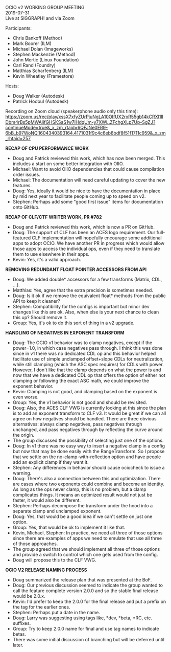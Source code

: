 <!-- SPDX-License-Identifier: CC-BY-4.0 -->
<!-- Copyright Contributors to the OpenColorIO Project. -->

OCIO v2 WORKING GROUP MEETING  
2019-07-31  
Live at SIGGRAPH! and via Zoom  

Participants:
  * Chris Bankoff (Method)
  * Mark Boorer (ILM)
  * Michael Dolan (Imageworks)
  * Stephen Mackenzie (Method)
  * John Mertic (Linux Foundation)
  * Carl Rand (Foundry)
  * Matthias Scharfenberg (ILM)
  * Kevin Wheatley (Framestore)

Hosts:
  * Doug Walker (Autodesk)
  * Patrick Hodoul (Autodesk)

Recording on Zoom cloud (speakerphone audio only this time):  
<https://zoom.us/rec/play/xssX7xfyZUrPjuNgLA10OIfUX2rxR55gb14kCRXl1lIDbm4rBs5pMWAiifGHSKSaS1w7IHdqUm-y7XWL.ZFchgXLp7Up-SgZJ?continueMode=true&_x_zm_rtaid=6QFJNe0ER9-6bB_b97WoNQ.1604340393164.4171031f9c4c6eb8bdf8f51f1711c959&_x_zm_rhtaid=257>


**RECAP OF CPU PERFORMANCE WORK**

   - Doug and Patrick reviewed this work, which has now been merged.  This
includes a start on some better integration with OIIO.
   - Michael:  Want to avoid OIIO dependencies that could cause compilation
order issues.
   - Michael:  The documentation will need careful updating to cover the new
features.  
   - Doug: Yes, ideally it would be nice to have the documentation in place by
mid next year to facilitate people coming up to speed on v2.
   - Stephen:  Perhaps add some "good first issue" items for documentation onto
GitHub.

**RECAP OF CLF/CTF WRITER WORK, PR #782**

   - Doug and Patrick reviewed this work, which is now a PR on GitHub.
   - Doug:  The support of CLF has been an ACES logo requirement.  Our
full-featured CLF implementation will hopefully encourage some additional apps
to adopt OCIO.  We have another PR in progress which would allow those apps to
access the individual ops, even if they need to translate them to use elsewhere
in their apps.
   - Kevin:  Yes, it's a valid approach.

**REMOVING REDUNDANT FLOAT POINTER ACCESSORS FROM API**

   - Doug:  We added double* accessors for a few transforms (Matrix, CDL, ...).
   - Matthias:  Yes, agree that the extra precision is sometimes needed.
   - Doug:  Is it ok if we remove the equivalent float* methods from the public
API to keep it cleaner?
   - Stephen:  Compatibility for the configs is important but minor dev changes
like this are ok.  Also, when else is your next chance to clean this up?  Should
remove it.
   - Group:  Yes, it's ok to do this sort of thing in a v2 upgrade.

**HANDLING OF NEGATIVES IN EXPONENT TRANSFORM**

   - Doug:  The OCIO v1 behavior was to clamp negatives, except if the
power=1.0, in which case negatives pass through.  I think this was done since in
v1 there was no dedicated CDL op and this behavior helped facilitate use of
simple unclamped offset+slope CDLs for neutralization, while still clamping
(which the ASC spec requires) for CDLs with power.  However, I don't like that
the clamp depends on what the power is and now that we have a dedicated CDL op
that offers the option of either not clamping or following the exact ASC math,
we could improve the exponent behavior.
   - Kevin:  Clamping is not good, and clamping based on the exponent is even
worse.
   - Group:  Yes, the v1 behavior is not good and should be revisited.
   - Doug:  Also, the ACES CLF VWG is currently looking at this since the plan
is to add an exponent transform to CLF v3.  It would be great if we can all
agree on how negatives should be handled.  There are three obvious alternatives:
always clamp negatives, pass negatives through unchanged, and pass negatives
through by reflecting the curve around the origin.
   - The group discussed the possibility of selecting just one of the options.
   - Doug:  In v1 there was no easy way to insert a negative clamp in a config
but now that may be done easily with the RangeTransform.  So I propose that we
settle on the no-clamp-with-reflection option and have people add an explicit
clamp if they want it.
   - Stephen:  Any differences in behavior should cause ociocheck to issue a
warning.
   - Doug:  There's also a connection between this and optimization.  There are
cases where two exponents could combine and become an identity.  As long as the
ops never clamp, this is no problem, but a clamp complicates things.  It means
an optimized result would not just be faster, it would also be different.
   - Stephen:  Perhaps decompose the transform under the hood into a separate
clamp and unclamped exponent.
   - Doug:  Yes, that would be a good idea if we can't settle on just one
option.
   - Group:  Yes, that would be ok to implement it like that.
   - Kevin, Michael, Stephen:  In practice, we need all three of those options
since there are examples of apps we need to emulate that use all three of those
approaches.
   - The group agreed that we should implement all three of those options and
provide a switch to control which one gets used from the config.
   - Doug will propose this to the CLF VWG.

**OCIO V2 RELEASE NAMING PROCESS**

   - Doug summarized the release plan that was presented at the BoF.
   - Doug:  Our previous discussion seemed to indicate the group wanted to call
the feature complete version 2.0.0 and so the stable final release would be
2.0.x.
   - Kevin:  I'd prefer to keep the 2.0.0 for the final release and put a prefix
on the tag for the earlier ones.
   - Stephen:  Perhaps put a date in the name.
   - Doug:  Larry was suggesting using tags like, *dev, *beta, *RC, etc.
suffixes.
   - Group:  Try to keep 2.0.0 name for final and use tag names to indicate
betas.
   - There was some initial discussion of branching but will be deferred until
later.
